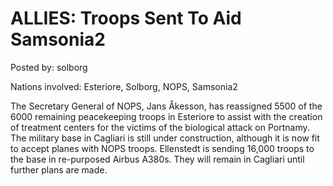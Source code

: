 # ALLIES: Troops Sent To Aid Samsonia2

Posted by: solborg

Nations involved: Esteriore, Solborg, NOPS, Samsonia2

The Secretary General of NOPS, Jans Åkesson, has reassigned 5500 of the 6000 remaining peacekeeping troops in Esteriore to assist with the creation of treatment centers for the victims of the biological attack on Portnamy. The military base in Cagliari is still under construction, although it is now fit to accept planes with NOPS troops. Ellenstedt is sending 16,000 troops to the base in re-purposed Airbus A380s. They will remain in Cagliari until further plans are made.